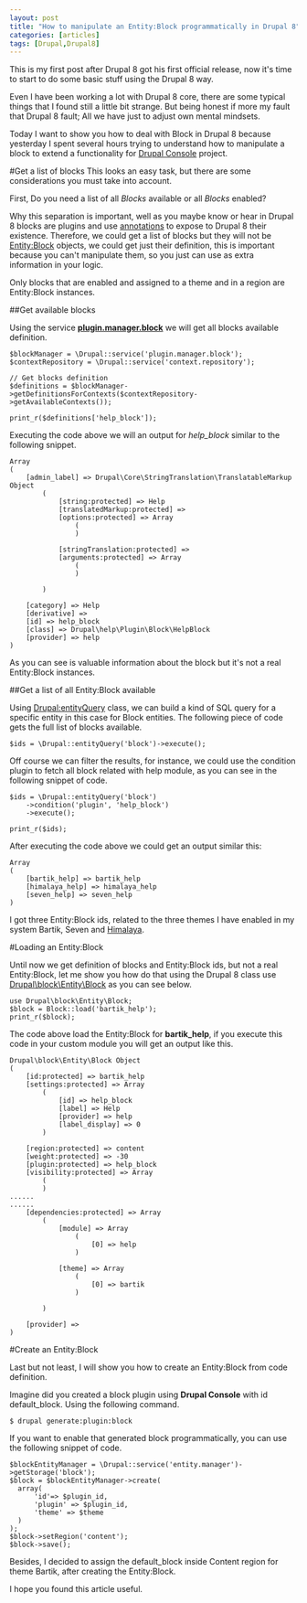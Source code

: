 ```yaml
---
layout: post
title: "How to manipulate an Entity:Block programmatically in Drupal 8"
categories: [articles]
tags: [Drupal,Drupal8]
---
```

This is my first post after Drupal 8 got his first official release, now it's time to start to do some basic stuff using the Drupal 8 way.

Even I have been working a lot with Drupal 8 core, there are some typical things that I found still a little bit strange. But being honest if more my fault that Drupal 8 fault; All we have just to adjust own mental mindsets.

Today I want to show you how to deal with Block in Drupal 8 because yesterday I spent several hours trying to understand how to manipulate a block to extend a functionality for [Drupal Console](http://drupalconsole.com) project.

#Get a list of blocks
This looks an easy task, but there are some considerations you must take into account.

First, Do you need a list of all *Blocks* available or all *Blocks* enabled?

Why this separation is important, well as you maybe know or hear in Drupal 8 blocks are plugins and use [annotations](https://www.drupal.org/node/1882526) to expose to Drupal 8 their existence. Therefore, we could get a list of blocks but they will not be [Entity:Block](https://api.drupal.org/api/drupal/core!modules!block!src!Entity!Block.php/8) objects, we could get just their definition, this is important because you can't manipulate them, so you just can use as extra information in your logic.

Only blocks that are enabled and assigned to a theme and in a region are Entity:Block instances.

##Get available blocks

Using the service **[plugin.manager.block](https://api.drupal.org/api/drupal/core!core.services.yml/service/plugin.manager.block/8)** we will get all blocks available definition.
```
$blockManager = \Drupal::service('plugin.manager.block');
$contextRepository = \Drupal::service('context.repository');

// Get blocks definition
$definitions = $blockManager->getDefinitionsForContexts($contextRepository->getAvailableContexts());

print_r($definitions['help_block']);
```

Executing the code above we will an output for *help_block* similar to the following snippet.

```
Array
(
    [admin_label] => Drupal\Core\StringTranslation\TranslatableMarkup Object
        (
            [string:protected] => Help
            [translatedMarkup:protected] =>
            [options:protected] => Array
                (
                )

            [stringTranslation:protected] =>
            [arguments:protected] => Array
                (
                )

        )

    [category] => Help
    [derivative] =>
    [id] => help_block
    [class] => Drupal\help\Plugin\Block\HelpBlock
    [provider] => help
)
```

As you can see is valuable information about the block but it's not a real Entity:Block instances.

##Get a list of all Entity:Block available

Using [Drupal:entityQuery](https://api.drupal.org/api/drupal/core!lib!Drupal.php/function/Drupal%3A%3AentityQuery/8) class, we can build a kind of SQL query for a specific entity in this case for Block entities. The following piece of code gets the full list of blocks available.

```
$ids = \Drupal::entityQuery('block')->execute();
```

Off course we can filter the results, for instance, we could use the condition plugin to fetch all block related with help module, as you can see in the following snippet of code.
```
$ids = \Drupal::entityQuery('block')
    ->condition('plugin', 'help_block')
    ->execute();

print_r($ids);
```

After executing the code above we could get an output similar this:

```
Array
(
    [bartik_help] => bartik_help
    [himalaya_help] => himalaya_help
    [seven_help] => seven_help
)
```

I got three Entity:Block ids, related to the three themes I have enabled in my system Bartik, Seven and [Himalaya](https://www.drupal.org/project/himalaya).

#Loading an Entity:Block

Until now we get definition of blocks and Entity:Block ids, but not a real Entity:Block, let me show you how do that using the Drupal 8 class use [Drupal\block\Entity\Block](https://api.drupal.org/api/drupal/core%21modules%21block%21src%21Entity%21Block.php/class/Block/8) as you can see below.

```
use Drupal\block\Entity\Block;
$block = Block::load('bartik_help');
print_r($block);
```

The code above load the Entity:Block for **bartik_help**, if you execute this code in your custom module you will get an output like this.

```
Drupal\block\Entity\Block Object
(
    [id:protected] => bartik_help
    [settings:protected] => Array
        (
            [id] => help_block
            [label] => Help
            [provider] => help
            [label_display] => 0
        )

    [region:protected] => content
    [weight:protected] => -30
    [plugin:protected] => help_block
    [visibility:protected] => Array
        (
        )
......
......
    [dependencies:protected] => Array
        (
            [module] => Array
                (
                    [0] => help
                )

            [theme] => Array
                (
                    [0] => bartik
                )

        )

    [provider] =>
)
```

#Create an Entity:Block

Last but not least, I will show you how to create an Entity:Block from code definition.

Imagine did you created a block plugin using **Drupal Console** with id default_block. Using the following command.

```
$ drupal generate:plugin:block
```

If you want to enable that generated block programmatically, you can use the following snippet of code.


```
$blockEntityManager = \Drupal::service('entity.manager')->getStorage('block');
$block = $blockEntityManager->create(
  array(
      'id'=> $plugin_id,
      'plugin' => $plugin_id,
      'theme' => $theme
  )
);
$block->setRegion('content');
$block->save();
```

Besides, I decided to assign the default_block inside Content region for theme Bartik, after creating the Entity:Block.

I hope you found this article useful.